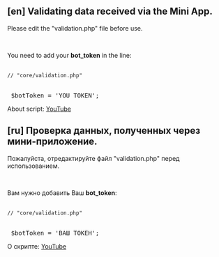 <h2>[en] Validating data received via the Mini App.</h2>

<p>Please edit the "validation.php" file before use.</p>
<br/>
<p>You need to add your <b>bot_token</b> in the line:</p>
<br/>
<code>// "core/validation.php"</code>
<br/><br/>
<pre> $botToken = 'YOU TOKEN'; </pre>

<p> About script: <a href="https://www.youtube.com/watch?v=0j1mttdL14A">YouTube</a>

<h2>[ru] Проверка данных, полученных через мини-приложение.</h2>

<p>Пожалуйста, отредактируйте файл "validation.php" перед использованием.</p>
<br/>
<p>Вам нужно добавить Ваш <b>bot_token</b>:</p>
<br/>
<code>// "core/validation.php"</code>
<br/><br/>
<pre> $botToken = 'ВАШ ТОКЕН'; </pre>

<p> О скрипте: <a href="https://www.youtube.com/watch?v=oYLLNQpQnyg">YouTube</a>
